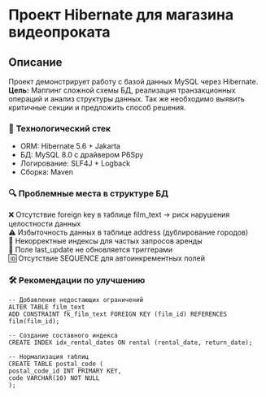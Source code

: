 # Проект Hibernate для магазина видеопроката

## Описание
Проект демонстрирует работу с базой данных MySQL через Hibernate.
**Цель:** Маппинг сложной схемы БД, реализация транзакционных операций и анализ структуры данных.
Так же необходимо выявить критичные секции и предложить способ решения.



### 🧰 **Технологический стек**
- ORM: Hibernate 5.6 + Jakarta
- БД: MySQL 8.0 с драйвером P6Spy
- Логирование: SLF4J + Logback 
- Сборка: Maven


### 🔍 **Проблемные места в структуре БД**
❌ Отсутствие foreign key в таблице film_text → риск нарушения целостности данных  
⚠️ Избыточность данных в таблице address (дублирование городов)  
🔄 Некорректные индексы для частых запросов аренды  
📅 Поле last_update не обновляется триггерами  
🆔 Отсутствие SEQUENCE для автоинкрементных полей


### 🛠 **Рекомендации по улучшению**
```plaintext
-- Добавление недостающих ограничений
ALTER TABLE film_text
ADD CONSTRAINT fk_film_text FOREIGN KEY (film_id) REFERENCES film(film_id);

-- Создание составного индекса
CREATE INDEX idx_rental_dates ON rental (rental_date, return_date);

-- Нормализация таблиц
CREATE TABLE postal_code (
postal_code_id INT PRIMARY KEY,
code VARCHAR(10) NOT NULL
);
```
